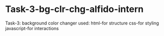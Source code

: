 # Task-3-bg-clr-chg-alfido-intern
Task-3:
 background color changer 
used:
html-for structure
css-for styling
javascript-for interactions
